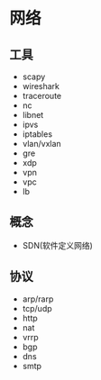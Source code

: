 # 网络

## 工具
- scapy
- wireshark
- traceroute
- nc
- libnet
- ipvs
- iptables
- vlan/vxlan
- gre
- xdp
- vpn
- vpc
- lb

## 概念
- SDN(软件定义网络)

## 协议
- arp/rarp
- tcp/udp
- http
- nat
- vrrp
- bgp
- dns
- smtp
